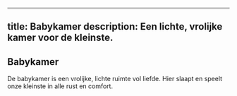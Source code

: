 
---
title: Babykamer
description: Een lichte, vrolijke kamer voor de kleinste.
---

## Babykamer

De babykamer is een vrolijke, lichte ruimte vol liefde. Hier slaapt en speelt onze kleinste in alle rust en comfort.
